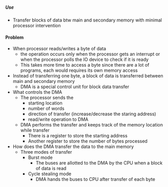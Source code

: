 ##### Use
- Transfer blocks of data btw main and secondary memory with minimal processor intervention

#### Problem
- When processor reads/writes a byte of data
	- the operation occurs only when the processor gets an interrupt or when the processor polls the IO device to check if it is ready
	- This takes more time to access a byte since there are a lot of programs, each would requires its own memory access
- Instead of transferring one byte, a block of data is transferred between main and secondary memory 
	- DMA is a special control unit for block data transfer
- What controls the DMA 
	- The processor sends the 
		- starting location
		- number of words
		- direction of transfer (increase/decrease the staring address)
		- read/write operation to DMA
	- DMA performs the transfer and keeps track of the memory location while transfer
		- There is a register to store the starting address
		- Another register to store the number of bytes processed
- How does the DMA transfer the data to the main memory
	- Three modes of transfer
		- Burst mode
			- The buses are allotted to the DMA by the CPU when a block of data is read
		- Cycle stealing mode
			- DMA hands the buses to CPU after transfer of each byte
